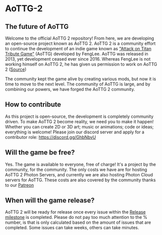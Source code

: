 # AoTTG-2
## The future of AoTTG

Welcome to the official AoTTG 2 repository! From here, we are developing an open-source project known as AoTTG 2. AoTTG 2 is a community effort to continue the development of an indie game known as ["Attack on Titan Tribute Game"](http://www.fenglee.com/game/aog/) (AoTTG) developed by FengLee. AoTTG was released in 2013, yet development ceased ever since 2016. Whereas FengLee is not working himself on AoTTG 2, he has given us permission to work on AoTTG 2 ([Source](https://weibo.com/1664859317/J9bZrB0kh))

The community kept the game alive by creating various mods, but now it is time to move to the next level. The community of AoTTG is large, and by combining our powers, we have forged the AoTTG 2 community.

## How to contribute

As this project is open-source, the development is completely community driven. To make AoTTG 2 become reality, we need you to make it happen! Whether you can create 2D or 3D art; music or animations; code or ideas; everything is welcome! Please join our discord server and apply for a contributor role: https://discord.gg/GhbNbvU

## Will the game be free?

Yes. The game is available to everyone, free of charge! It's a project by the community, for the community. The only costs we have are for hosting AoTTG 2 Photon Servers, and currently we are also hosting Photon Cloud servers for AoTTG. These costs are also covered by the community thanks to our [Patreon](https://www.patreon.com/aottg2)

## When will the game release?

AoTTG 2 will be ready for release once every issue within the [Release milestone](https://github.com/AoTTG-2/AoTTG-2/milestone/2) is completed. Please do not pay too much attention to the % number, is that is only calculated based on the amount of issues that are completed. Some issues can take weeks, others can take minutes.
